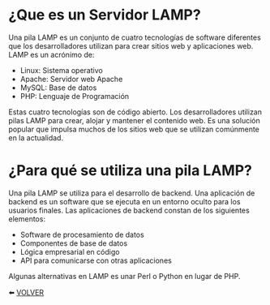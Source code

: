 # ¿Que es un Servidor LAMP?

Una pila LAMP es un conjunto de cuatro tecnologías de software diferentes que los desarrolladores utilizan para crear sitios web y aplicaciones web. LAMP es un acrónimo de:
- Linux: Sistema operativo
- Apache: Servidor web Apache
- MySQL: Base de datos
- PHP: Lenguaje de Programación

Estas cuatro tecnologías son de código abierto. Los desarrolladores utilizan pilas LAMP para crear, alojar y mantener el contenido web. Es una solución popular que impulsa muchos de los sitios web que se utilizan comúnmente en la actualidad.

# ¿Para qué se utiliza una pila LAMP?

Una pila LAMP se utiliza para el desarrollo de backend. Una aplicación de backend es un software que se ejecuta en un entorno oculto para los usuarios finales. Las aplicaciones de backend constan de los siguientes elementos:

- Software de procesamiento de datos 
- Componentes de base de datos
- Lógica empresarial en código 
- API para comunicarse con otras aplicaciones

Algunas alternativas en LAMP es unar Perl o Python en lugar de PHP.

:arrow_left: [VOLVER](https://github.com/kikeloppez/Server-LAMP)
